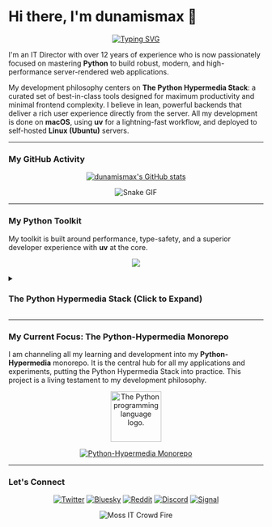 # Hi there, I'm dunamismax 👋

<p align="center">
  <a href="https://github.com/dunamismax">
    <img src="https://readme-typing-svg.herokuapp.com?font=Fira+Code&size=24&pause=1000&color=4B8BBE&center=true&vCenter=true&width=800&lines=IT+Director+%7C+Python+Developer;Mastering+Modern+Web+Development.;Building+with+The+Python+Hypermedia+Stack.;FastAPI+%2B+HTMX+%2B+uv+%2B+Tailwind+CSS;Minimal+JavaScript.+Maximum+Performance.;Check+out+my+Python-Hypermedia+repo+below!" alt="Typing SVG" />
  </a>
</p>

I'm an IT Director with over 12 years of experience who is now passionately focused on mastering **Python** to build robust, modern, and high-performance server-rendered web applications.

My development philosophy centers on **The Python Hypermedia Stack**: a curated set of best-in-class tools designed for maximum productivity and minimal frontend complexity. I believe in lean, powerful backends that deliver a rich user experience directly from the server. All my development is done on **macOS**, using **uv** for a lightning-fast workflow, and deployed to self-hosted **Linux (Ubuntu)** servers.

---

### My GitHub Activity

<p align="center">
  <a href="https://github.com/dunamismax">
    <img src="https://github-readme-stats.vercel.app/api?username=dunamismax&show_icons=true&theme=dracula&include_all_commits=true&count_private=true" alt="dunamismax's GitHub stats" />
  </a>
</p>
<p align="center">
    <img src="https://media4.giphy.com/media/v1.Y2lkPTc5MGI3NjExYmNjYm9rdjgyMWx0OGdieGRobW94NW9xcWNzM2lnYmhpbmw2c2JuZSZlcD12MV9pbnRlcm5hbF9naWZfYnlfaWQmY3Q9Zw/gG9fVWJdN41NeiHhzk/giphy.gif" alt="Snake GIF" />
</p>

---

### My Python Toolkit

My toolkit is built around performance, type-safety, and a superior developer experience with **uv** at the core.

<p align="center">
  <a href="https://skillicons.dev">
    <img src="https://skillicons.dev/icons?i=python,fastapi,htmx,tailwind,docker,git,github,vscode,linux,ubuntu,bash" />
  </a>
</p>

<details>
<summary><h3>The Python Hypermedia Stack (Click to Expand)</h3></summary>

This stack is designed for building fast, modern web applications with server-rendered HTML, enhanced with dynamic interactivity. It prioritizes developer experience, performance, and maintainability by leveraging a curated set of modern tools.

### **1. Development & Tooling**

A streamlined toolchain for a productive and consistent development environment.

- [**uv**](https://astral.sh/uv)
  - **Why:** A next-generation, high-performance Python packaging tool. `uv` handles project dependency management and virtual environments with exceptional speed, replacing traditional tools like `pip` and `venv` for a faster, more efficient workflow.
- [**Ruff**](https://docs.astral.sh/ruff/)
  - **Why:** An extremely fast, all-in-one Python linter and code formatter. Ruff replaces multiple tools (like Black, isort, and Flake8) with a single, cohesive, and blazing-fast utility, ensuring consistent code quality and style across the project.

### **2. Backend**

The application's core, built for speed, resilience, and connectivity.

- [**FastAPI**](https://fastapi.tiangolo.com/)
  - **Why:** A modern, high-performance Python web framework. It uses standard Python type hints to build robust APIs and render server-side HTML templates, providing automatic data validation and documentation.
- [**Gunicorn**](https://gunicorn.org/)
  - **Why:** A battle-tested WSGI HTTP server used as a process manager for Uvicorn in production. Gunicorn manages multiple Uvicorn worker processes, enabling you to leverage multi-core CPUs, increase capacity, and improve fault tolerance.
- [**Uvicorn**](https://www.uvicorn.org/)
  - **Why:** A lightning-fast ASGI server that runs the FastAPI application. In production, it is managed by Gunicorn to run multiple worker processes, enabling high-performance asynchronous capabilities.
- [**HTTPX**](https://www.python-httpx.org/)
  - **Why:** A fully featured, modern HTTP client for Python. It provides both sync and async APIs, making it the ideal choice for a FastAPI application to interact with external services without blocking the event loop.

### **3. Database**

A unified and Pythonic approach to data modeling, interaction, and evolution.

- [**SQLModel**](https://sqlmodel.tiangolo.com/)
  - **Why:** The primary tool for database interaction, built by the creator of FastAPI. SQLModel cleverly combines Pydantic and SQLAlchemy, allowing you to define data, database tables, and API models in a single Python class. This significantly reduces code duplication and simplifies data management.
- [**Alembic**](https://alembic.sqlalchemy.org/en/latest/)
  - **Why:** A powerful database migration tool from the creator of SQLAlchemy. Alembic provides a reliable and systematic way to manage and version changes to your database schema as your application's models evolve.
- [**Pydantic**](https://docs.pydantic.dev/latest/)
  - **Why:** One of the foundational libraries that power SQLModel. Pydantic provides robust data validation and settings management using Python type hints.
- [**SQLAlchemy**](https://www.sqlalchemy.org/)
  - **Why:** One of the foundational libraries that power SQLModel. SQLAlchemy offers a powerful and flexible SQL toolkit and Object Relational Mapper (ORM) for comprehensive database control.

### **4. Frontend**

A hypermedia-driven frontend that delivers a rich user experience without requiring a heavy client-side JavaScript framework.

- [**Jinja2**](https://jinja.palletsprojects.com/)
  - **Why:** A fast and expressive templating engine used by FastAPI to render dynamic HTML, injecting backend data directly into the user interface.
- [**HTMX**](https://htmx.org/)
  - **Why:** The core of the interactive experience. HTMX allows you to trigger AJAX requests directly from HTML attributes, enabling smooth UI updates by swapping server-rendered HTML fragments without writing complex JavaScript.
- [**Tailwind CSS**](https://tailwindcss.com/docs/)
  - **Why:** A utility-first CSS framework for rapidly building custom user interfaces directly within your HTML, promoting speed and consistency in design.
- [**DaisyUI**](https://daisyui.com/)
  - **Why:** A plugin for Tailwind CSS that provides a library of pre-styled components (like buttons, cards, and menus). It accelerates development by offering ready-to-use UI elements that are fully customizable with Tailwind utilities.
- [**TypeScript**](https://www.typescriptlang.org/docs/)
  - **Why:** Used for minimal, targeted client-side interactions where HTMX may not be suitable. Vanilla TypeScript offers type safety for small, self-contained scripts without adding framework overhead.

### **5. CLI & Task Management**

Modern tools for building command-line interfaces and automating development tasks.

- [**Typer**](https://typer.tiangolo.com/)
  - **Why:** A library for building powerful and user-friendly CLI applications, created by the author of FastAPI. It uses the same Python type-hint philosophy, making it intuitive to create commands for database migrations, user management, or other administrative tasks.
- [**Invoke**](https://www.pyinvoke.org/)
  - **Why:** A Python task execution library for defining and running administrative tasks. Invoke is excellent for creating a clean, organized collection of commands for common operations like starting a dev server, running tests, or deploying the application.

### **6. Deployment**

A self-hosted, secure, and stable production environment.

- [**Ubuntu Server (LTS)**](https://ubuntu.com/server/docs)
  - **Why:** A popular, stable, and well-documented Linux distribution ideal for web servers. The Long-Term Support (LTS) version guarantees security and maintenance updates for years.
- [**Caddy**](https://caddyserver.com/docs/)
  - **Why:** A modern, powerful web server and reverse proxy with a focus on simplicity. Caddy's standout feature is fully automatic HTTPS, effortlessly securing your application with zero-touch TLS certificate provisioning and renewal.

</details>

---

### My Current Focus: The Python-Hypermedia Monorepo

I am channeling all my learning and development into my **Python-Hypermedia** monorepo. It is the central hub for all my applications and experiments, putting the Python Hypermedia Stack into practice. This project is a living testament to my development philosophy.

<p align="center">
  <img src="https://upload.wikimedia.org/wikipedia/commons/thumb/c/c3/Python-logo-notext.svg/1869px-Python-logo-notext.svg.png" alt="The Python programming language logo." width="100"/>
</p>

<p align="center">
  <a href="https://github.com/dunamismax/Python-Hypermedia">
    <img src="https://github-readme-stats.vercel.app/api/pin/?username=dunamismax&repo=Python-Hypermedia&theme=dracula&show_owner=true" alt="Python-Hypermedia Monorepo" />
  </a>
</p>

---

### Let's Connect

<p align="center">
  <a href="https://twitter.com/dunamismax" target="_blank"><img src="https://img.shields.io/badge/Twitter-%231DA1F2.svg?&style=for-the-badge&logo=twitter&logoColor=white" alt="Twitter"></a>
  <a href="https://bsky.app/profile/dunamismax.bsky.social" target="_blank"><img src="https://img.shields.io/badge/Bluesky-blue?style=for-the-badge&logo=bluesky&logoColor=white" alt="Bluesky"></a>
  <a href="https://reddit.com/user/dunamismax" target="_blank"><img src="https://img.shields.io/badge/Reddit-%23FF4500.svg?&style=for-the-badge&logo=reddit&logoColor=white" alt="Reddit"></a>
  <a href="https://discord.com/users/dunamismax" target="_blank"><img src="https://img.shields.io/badge/Discord-dunamismax-7289DA.svg?style=for-the-badge&logo=discord&logoColor=white" alt="Discord"></a>
  <a href="https://signal.me/#p/+dunamismax.66" target="_blank"><img src="https://img.shields.io/badge/Signal-dunamismax.66-3A76F0.svg?style=for-the-badge&logo=signal&logoColor=white" alt="Signal"></a>
</p>

<p align="center">
    <img src="https://media2.giphy.com/media/v1.Y2lkPTc5MGI3NjExb2doc3ZjMjRkb3JpeGJ6dzF2N3d5dXRnaWNrOTlzZXVnMncwY2F3NSZlcD12MV9pbnRlcm5hbF9naWZfYnlfaWQmY3Q9Zw/g79am6uuZJKSc/giphy.gif" alt="Moss IT Crowd Fire" />
</p>
